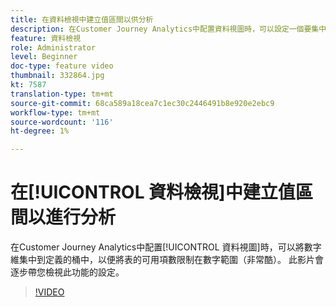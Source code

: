 ```yaml
---
title: 在資料檢視中建立值區間以供分析
description: 在Customer Journey Analytics中配置資料視圖時，可以設定一個要集中到定義的桶中的數字維，以便將表中可用的項數限制在數字範圍（非常酷）。 此影片會逐步帶您檢視此功能的設定。
feature: 資料檢視
role: Administrator
level: Beginner
doc-type: feature video
thumbnail: 332864.jpg
kt: 7587
translation-type: tm+mt
source-git-commit: 68ca589a18cea7c1ec30c2446491b8e920e2ebc9
workflow-type: tm+mt
source-wordcount: '116'
ht-degree: 1%

---
```



# 在[!UICONTROL 資料檢視]中建立值區間以進行分析

在Customer Journey Analytics中配置[!UICONTROL 資料視圖]時，可以將數字維集中到定義的桶中，以便將表的可用項數限制在數字範圍（非常酷）。 此影片會逐步帶您檢視此功能的設定。

>[!VIDEO](https://video.tv.adobe.com/v/332864/?quality=12&learn=on)
